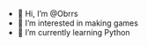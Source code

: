 - 👋 Hi, I’m @Obrrs
- 👀 I’m interested in making games
- 🌱 I’m currently learning Python

<!---
Obrrs/Obrrs is a ✨ special ✨ repository because its `README.md` (this file) appears on your GitHub profile.
You can click the Preview link to take a look at your changes.
--->
